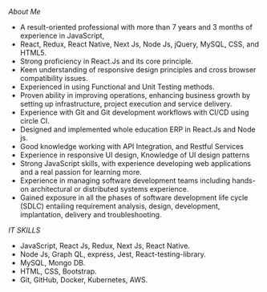 *About Me*

- A result-oriented professional with more than 7 years and 3 months of experience in JavaScript,
- React, Redux, React Native, Next Js, Node Js, jQuery, MySQL, CSS, and HTML5.
- Strong proficiency in React.Js and its core principle.
- Keen understanding of responsive design principles and cross browser compatibility issues.
- Experienced in using Functional and Unit Testing methods.
- Proven ability in improving operations, enhancing business growth by setting up infrastructure, project execution and service delivery.
- Experience with Git and Git development workflows with CI/CD using circle CI.
- Designed and implemented whole education ERP in React.Js and Node js.
- Good knowledge working with API Integration, and Restful Services
- Experience in responsive UI design, Knowledge of UI design patterns
- Strong JavaScript skills, with experience developing web applications and a real passion for learning more.
- Experience in managing software development teams including hands-on architectural or distributed systems experience.
- Gained exposure in all the phases of software development life cycle (SDLC) entailing requirement analysis, design, development, implantation, delivery and troubleshooting.

*IT SKILLS*
 - JavaScript, React Js, Redux, Next Js, React Native.
 - Node Js, Graph QL, express, Jest, React-testing-library.
 - MySQL, Mongo DB.
 - HTML, CSS, Bootstrap.
 - Git, GitHub, Docker, Kubernetes, AWS.

<!---
prafullg90/prafullg90 is a ✨ special ✨ repository because its `README.md` (this file) appears on your GitHub profile.
You can click the Preview link to take a look at your changes.
--->
